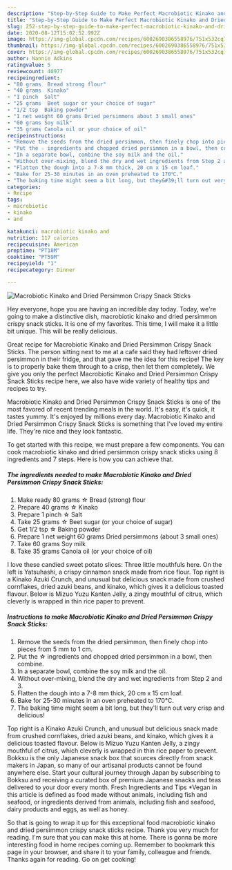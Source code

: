 ```yaml
---
description: "Step-by-Step Guide to Make Perfect Macrobiotic Kinako and Dried Persimmon Crispy Snack Sticks"
title: "Step-by-Step Guide to Make Perfect Macrobiotic Kinako and Dried Persimmon Crispy Snack Sticks"
slug: 252-step-by-step-guide-to-make-perfect-macrobiotic-kinako-and-dried-persimmon-crispy-snack-sticks
date: 2020-08-12T15:02:52.992Z
image: https://img-global.cpcdn.com/recipes/6002690386558976/751x532cq70/macrobiotic-kinako-and-dried-persimmon-crispy-snack-sticks-recipe-main-photo.jpg
thumbnail: https://img-global.cpcdn.com/recipes/6002690386558976/751x532cq70/macrobiotic-kinako-and-dried-persimmon-crispy-snack-sticks-recipe-main-photo.jpg
cover: https://img-global.cpcdn.com/recipes/6002690386558976/751x532cq70/macrobiotic-kinako-and-dried-persimmon-crispy-snack-sticks-recipe-main-photo.jpg
author: Nannie Adkins
ratingvalue: 5
reviewcount: 40977
recipeingredient:
- "80 grams  Bread strong flour"
- "40 grams  Kinako"
- "1 pinch  Salt"
- "25 grams  Beet sugar or your choice of sugar"
- "1/2 tsp  Baking powder"
- "1 net weight 60 grams Dried persimmons about 3 small ones"
- "60 grams Soy milk"
- "35 grams Canola oil or your choice of oil"
recipeinstructions:
- "Remove the seeds from the dried persimmon, then finely chop into pieces from 5 mm to 1 cm."
- "Put the ☆ ingredients and chopped dried persimmon in a bowl, then combine."
- "In a separate bowl, combine the soy milk and the oil."
- "Without over-mixing, blend the dry and wet ingredients from Step 2 and 3."
- "Flatten the dough into a 7-8 mm thick, 20 cm x 15 cm loaf."
- "Bake for 25-30 minutes in an oven preheated to 170℃."
- "The baking time might seem a bit long, but they&#39;ll turn out very crisp and delicious!"
categories:
- Recipe
tags:
- macrobiotic
- kinako
- and

katakunci: macrobiotic kinako and 
nutrition: 117 calories
recipecuisine: American
preptime: "PT18M"
cooktime: "PT59M"
recipeyield: "1"
recipecategory: Dinner

---
```



![Macrobiotic Kinako and Dried Persimmon Crispy Snack Sticks](https://img-global.cpcdn.com/recipes/6002690386558976/751x532cq70/macrobiotic-kinako-and-dried-persimmon-crispy-snack-sticks-recipe-main-photo.jpg)

Hey everyone, hope you are having an incredible day today. Today, we're going to make a distinctive dish, macrobiotic kinako and dried persimmon crispy snack sticks. It is one of my favorites. This time, I will make it a little bit unique. This will be really delicious.

Great recipe for Macrobiotic Kinako and Dried Persimmon Crispy Snack Sticks. The person sitting next to me at a cafe said they had leftover dried persimmon in their fridge, and that gave me the idea for this recipe! The key is to properly bake them through to a crisp, then let them completely. We give you only the perfect Macrobiotic Kinako and Dried Persimmon Crispy Snack Sticks recipe here, we also have wide variety of healthy tips and recipes to try.

Macrobiotic Kinako and Dried Persimmon Crispy Snack Sticks is one of the most favored of recent trending meals in the world. It's easy, it's quick, it tastes yummy. It's enjoyed by millions every day. Macrobiotic Kinako and Dried Persimmon Crispy Snack Sticks is something that I've loved my entire life. They're nice and they look fantastic.


To get started with this recipe, we must prepare a few components. You can cook macrobiotic kinako and dried persimmon crispy snack sticks using 8 ingredients and 7 steps. Here is how you can achieve that.

<!--inarticleads1-->

##### The ingredients needed to make Macrobiotic Kinako and Dried Persimmon Crispy Snack Sticks:

1. Make ready 80 grams ☆ Bread (strong) flour
1. Prepare 40 grams ☆ Kinako
1. Prepare 1 pinch ☆ Salt
1. Take 25 grams ☆ Beet sugar (or your choice of sugar)
1. Get 1/2 tsp ☆ Baking powder
1. Prepare 1 net weight 60 grams Dried persimmons (about 3 small ones)
1. Take 60 grams Soy milk
1. Take 35 grams Canola oil (or your choice of oil)


I love these candied sweet potato slices: Three little mouthfuls here. On the left is Yatsuhashi, a crispy cinnamon snack made from rice flour. Top right is a Kinako Azuki Crunch, and unusual but delicious snack made from crushed cornflakes, dried azuki beans, and kinako, which gives it a delicious toasted flavour. Below is Mizuo Yuzu Kanten Jelly, a zingy mouthful of citrus, which cleverly is wrapped in thin rice paper to prevent. 

<!--inarticleads2-->

##### Instructions to make Macrobiotic Kinako and Dried Persimmon Crispy Snack Sticks:

1. Remove the seeds from the dried persimmon, then finely chop into pieces from 5 mm to 1 cm.
1. Put the ☆ ingredients and chopped dried persimmon in a bowl, then combine.
1. In a separate bowl, combine the soy milk and the oil.
1. Without over-mixing, blend the dry and wet ingredients from Step 2 and 3.
1. Flatten the dough into a 7-8 mm thick, 20 cm x 15 cm loaf.
1. Bake for 25-30 minutes in an oven preheated to 170℃.
1. The baking time might seem a bit long, but they&#39;ll turn out very crisp and delicious!


Top right is a Kinako Azuki Crunch, and unusual but delicious snack made from crushed cornflakes, dried azuki beans, and kinako, which gives it a delicious toasted flavour. Below is Mizuo Yuzu Kanten Jelly, a zingy mouthful of citrus, which cleverly is wrapped in thin rice paper to prevent. Bokksu is the only Japanese snack box that sources directly from snack makers in Japan, so many of our artisanal products cannot be found anywhere else. Start your cultural journey through Japan by subscribing to Bokksu and receiving a curated box of premium Japanese snacks and teas delivered to your door every month. Fresh Ingredients and Tips *Vegan in this article is defined as food made without animals, including fish and seafood, or ingredients derived from animals, including fish and seafood, dairy products and eggs, as well as honey. 

So that is going to wrap it up for this exceptional food macrobiotic kinako and dried persimmon crispy snack sticks recipe. Thank you very much for reading. I'm sure that you can make this at home. There is gonna be more interesting food in home recipes coming up. Remember to bookmark this page in your browser, and share it to your family, colleague and friends. Thanks again for reading. Go on get cooking!
